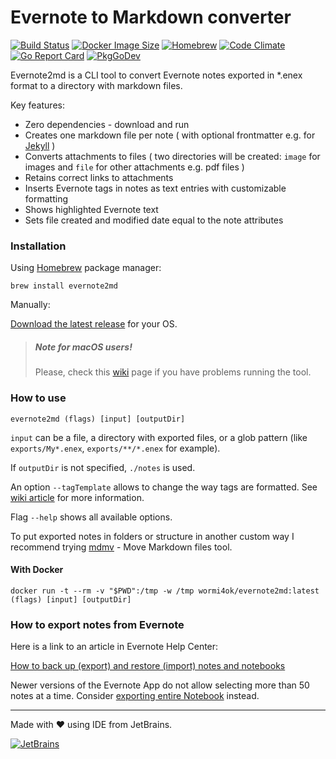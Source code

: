 # Evernote to Markdown converter

[![Build Status](https://github.com/wormi4ok/evernote2md/actions/workflows/ci.yml/badge.svg?branch=master)](https://github.com/wormi4ok/evernote2md/actions/workflows/ci.yml)
[![Docker Image Size](https://img.shields.io/docker/image-size/wormi4ok/evernote2md)](https://hub.docker.com/r/wormi4ok/evernote2md/)
[![Homebrew](https://repology.org/badge/version-for-repo/homebrew/evernote2md.svg?header=Homebrew)](https://repology.org/project/evernote2md/versions)
[![Code Climate](https://api.codeclimate.com/v1/badges/52300aa80f58f72b7175/test_coverage)](https://codeclimate.com/github/wormi4ok/evernote2md/test_coverage)
[![Go Report Card](https://goreportcard.com/badge/github.com/wormi4ok/evernote2md)](https://goreportcard.com/report/github.com/wormi4ok/evernote2md)
[![PkgGoDev](https://pkg.go.dev/badge/github.com/wormi4ok/evernote2md)](https://pkg.go.dev/github.com/wormi4ok/evernote2md)

Evernote2md is a CLI tool to convert Evernote notes exported in *.enex format to a directory with markdown files.

Key features:

* Zero dependencies - download and run
* Creates one markdown file per note ( with optional frontmatter e.g. for [Jekyll](https://jekyllrb.com/docs/front-matter/) )
* Converts attachments to files ( two directories will be created: `image` for images and `file` for other attachments
  e.g. pdf files )
* Retains correct links to attachments
* Inserts Evernote tags in notes as text entries with customizable formatting
* Shows highlighted Evernote text
* Sets file created and modified date equal to the note attributes

### Installation

Using [Homebrew](https://brew.sh) package manager:

```
brew install evernote2md
```

Manually:

[Download the latest release](https://github.com/wormi4ok/evernote2md/releases/latest) for your OS.

> ##### Note for macOS users!
> Please, check this [wiki](https://github.com/wormi4ok/evernote2md/wiki/macOS-FAQ) page if you have problems running the tool.

### How to use

```
evernote2md (flags) [input] [outputDir]
```

`input` can be a file, a directory with exported files, or a glob pattern (like `exports/My*.enex`, `exports/**/*.enex` for example).

If `outputDir` is not specified, `./notes` is used.

An option `--tagTemplate` allows to change the way tags are formatted.
See [wiki article](https://github.com/wormi4ok/evernote2md/wiki/Custom-tag-template) for more information.

Flag `--help` shows all available options.

To put exported notes in folders or structure in another custom way I recommend trying [mdmv](https://github.com/wormi4ok/mdmv) - Move Markdown files tool.

#### With Docker

```
docker run -t --rm -v "$PWD":/tmp -w /tmp wormi4ok/evernote2md:latest (flags) [input] [outputDir]
```

### How to export notes from Evernote

Here is a link to an article in Evernote Help Center:

[How to back up (export) and restore (import) notes and notebooks](https://help.evernote.com/hc/en-us/articles/209005557-Export-notes)

Newer versions of the Evernote App do not allow selecting more than 50 notes at a time.
Consider [exporting entire Notebook](https://github.com/wormi4ok/evernote2md/wiki/Export-a-notebook) instead.

-----
Made with ❤ using IDE from JetBrains.

[![JetBrains](.github/powered_by.svg)](https://www.jetbrains.com/?from=evernote2md)
